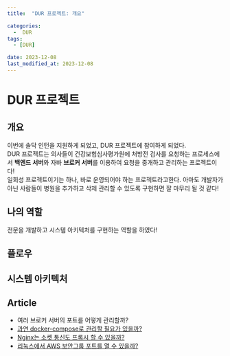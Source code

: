 ```yaml
---
title:  "DUR 프로젝트: 개요" 

categories:
  -  DUR
tags:
  - [DUR]

date: 2023-12-08
last_modified_at: 2023-12-08
---
```

# DUR 프로젝트

## 개요
이번에 솔닥 인턴을 지원하게 되었고, DUR 프로젝트에 참여하게 되었다.  
DUR 프로젝트는 의사들이 건강보험심사평가원에 처방전 검사를 요청하는 프로세스에서 **백엔드 서버**와 자바 **브로커 서버**를 이용하여 요청을 중개하고 관리하는 프로젝트이다!  
일회성 프로젝트이기는 하나, 바로 운영되어야 하는 프로젝트라고한다. 아마도 개발자가 아닌 사람들이 병원을 추가하고 삭제 관리할 수 있도록 구현하면 잘 마무리 될 것 같다! 

## 나의 역할
전문을 개발하고 시스템 아키텍처를 구현하는 역할을 하였다!

## 플로우


## 시스템 아키텍처

## Article
- 여러 브로커 서버의 포트를 어떻게 관리할까? 
- [과연 docker-compose로 관리할 필요가 있을까?](https://donghyeonkang.github.io/dur/ch2/)
- [Nginx는 소켓 통신도 프록시 할 수 있을까?](https://donghyeonkang.github.io/dur/ch3/)
- [리눅스에서 AWS 보안그룹 포트를 열 수 있을까?](https://donghyeonkang.github.io/dur/ch4/)
